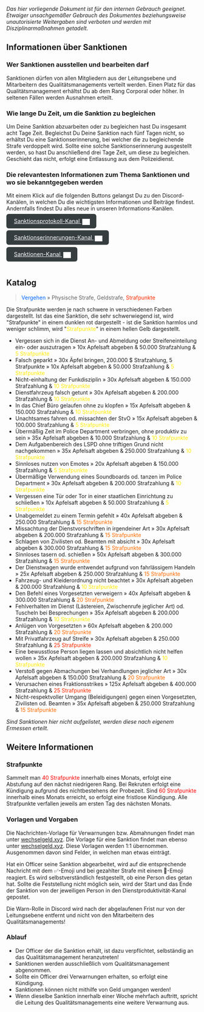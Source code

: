 *Das hier vorliegende Dokument ist für den internen Gebrauch geeignet. Etwaiger unsachgemäßer Gebrauch des Dokumentes beziehungsweise unautorisierte Weitergaben sind verboten und werden mit Disziplinarmaßnahmen getadelt.*

## Informationen über Sanktionen
### Wer Sanktionen ausstellen und bearbeiten darf
Sanktionen dürfen von allen Mitgliedern aus der Leitungsebene und Mitarbeitern des Qualitätsmanagements verteilt werden. 
Einen Platz für das Qualitätsmanagement erhältst Du ab dem Rang Corporal oder höher. In seltenen Fällen werden Ausnahmen erteilt.

### Wie lange Du Zeit, um die Sanktion zu begleichen
Um Deine Sanktion abzuarbeiten oder zu begleichen hast Du insgesamt acht Tage Zeit.
Begleichst Du Deine Sanktion nach fünf Tagen nicht, so erhältst Du eine Sanktionserinnerung, bei welcher die zu begleichende Strafe verdoppelt wird. Sollte eine solche Sanktionserinnerung ausgestellt werden, so hast Du anschließend drei Tage Zeit, um diese zu begleichen. Geschieht das nicht, erfolgt eine Entlassung aus dem Polizeidienst.

### Die relevantesten Informationen zum Thema Sanktionen und wo sie bekanntgegeben werden
Mit einem Klick auf die folgenden Buttons gelangst Du zu den Discord-Kanälen, in welchen Du die wichtigsten Informationen und Beiträge findest. Andernfalls findest Du alles neue in unseren Informations-Kanälen.
<div style="padding: 0px 0px 24px 0px">
<a 
  style="border-radius: 6px;font-size: 11pt; padding:10px 20px;background-color: #353D3E; color: #ffffff;" 
  href="https://discord.com/channels/946122132151230514/946259173568565248"> 
  Sanktionsprotokoll-Kanal <img style="position: relative; top: 5px;left: 3px;" alt="discord logo" width="20" src="./assets/discord.svg">
</a></div> <div style="padding: 0px 0px 24px 0px">
<a 
  style="border-radius: 6px;font-size: 11pt; padding:10px 20px;background-color: #353D3E; color: #ffffff;" 
  href="https://discord.com/channels/946122132151230514/946259720593895434"> 
  Sanktionserinnerungen-Kanal <img style="position: relative; top: 5px;left: 3px;" alt="discord logo" width="20" src="./assets/discord.svg">
</a></div> <div style="padding: 0px 0px 24px 0px">
<a 
  style="border-radius: 6px;font-size: 11pt; padding:10px 20px;background-color: #353D3E; color: #ffffff;" 
  href="https://discord.com/channels/946122132151230514/946258864523837450"> 
  Sanktionen-Kanal <img style="position: relative; top: 5px;left: 3px;" alt="discord logo" width="20" src="./assets/discord.svg">
</a></div>

## Katalog
> <span style="color:#0064FF">Vergehen</span> » Physische Strafe, Geldstrafe, <span style="color:#ff2a00">Strafpunkte</span>

Die Strafpunkte werden je nach schwere in verschiedenen Farben dargestellt. Ist das eine Sanktion, die sehr schwerwiegend ist, wird "<span style="color:ff0000">Strafpunkte</span>" in einem dunklen rot dargestellt - ist die Sanktion harmlos und weniger schlimm, wird "<span style="color:#ffea00">Strafpunkte</span>" in einem hellen Gelb dargestellt.

- Vergessen sich in die Dienst An- und Abmeldung oder Streifeneinteilung ein- oder auszutragen » 10x Apfelsaft abgeben & 50.000 Strafzahlung & <span style="color:#ffea00">5 Strafpunkte</span>
- Falsch geparkt » 30x Äpfel bringen, 200.000 $ Strafzahlung, 5 Strafpunkte » 10x Apfelsaft abgeben & 50.000 Strafzahlung & <span style="color:#ffea00">5 Strafpunkte</span>
- Nicht-einhaltung der Funkdisziplin » 30x Apfelsaft abgeben & 150.000 Strafzahlung & <span style="color:#ffea00">10 Strafpunkte</span>
- Dienstfahrzeug falsch getunt » 30x Apfelsaft abgeben & 200.000 Strafzahlung & <span style="color:#ffea00">10 Strafpunkte</span>
- In das Chief Büro gelaufen ohne zu klopfen » 15x Apfelsaft abgeben & 150.000 Strafzahlung & <span style="color:#ffea00">10 Strafpunkte</span>
- Unachtsames fahren od. missachten der StvO » 15x Apfelsaft abgeben & 100.000 Strafzahlung & <span style="color:#ffea00">5 Strafpunkte</span>
- Übermäßig Zeit im Police Department verbringen, ohne produktiv zu sein » 35x Apfelsaft abgeben & 10.000 Strafzahlung & <span style="color:#ffea00">10 Strafpunkte</span>
- Dem Aufgabenbereich des LSPD ohne triftigen Grund nicht nachgekommen » 35x Apfelsaft abgeben & 250.000 Strafzahlung & <span style="color:#ffea00">10 Strafpunkte</span>
- Sinnloses nutzen von Emotes » 20x Apfelsaft abgeben & 150.000 Strafzahlung & <span style="color:#ffea00">5 Strafpunkte</span>
- Übermäßige Verwendung eines Soundboards od. tanzen im Police Department » 30x Apfelsaft abgeben & 200.000 Strafzahlung & <span style="color:#ffea00">10 Strafpunkte</span>
- Vergessen eine Tür oder Tor in einer staatlichen Einrichtung zu schließen » 10x Apfelsaft abgeben & 50.000 Strafzahlung & <span style="color:#ffea00">5 Strafpunkte</span>
- Unabgemeldet zu einem Termin gefehlt » 40x Apfelsaft abgeben & 250.000 Strafzahlung & <span style="color:#ff6a00">15 Strafpunkte</span>
- Missachtung der Dienstvorschriften in irgendeiner Art » 30x Apfelsaft abgeben & 200.000 Strafzahlung & <span style="color:#ff6a00">15 Strafpunkte</span>
- Schlagen von Zivilisten od. Beamten mit absicht » 30x Apfelsaft abgeben & 300.000 Strafzahlung & <span style="color:#ff6a00">15 Strafpunkte</span>
- Sinnloses tasern od. schießen » 50x Apfelsaft abgeben & 300.000 Strafzahlung & <span style="color:#ff6a00">15 Strafpunkte</span>
- Der Dienstwagen wurde entwendet aufgrund von fahrlässigem Handeln » 25x Apfelsaft abgeben & 250.000 Strafzahlung & <span style="color:#ff6a00">15 Strafpunkte</span>
- Fahrzeug- und Kleiderordnung nicht beachtet » 30x Apfelsaft abgeben & 200.000 Strafzahlung & <span style="color:#ffea00">10 Strafpunkte</span>
- Den Befehl eines Vorgesetzten verweigern » 40x Apfelsaft abgeben & 300.000 Strafzahlung & <span style="color:#ff6a00">20 Strafpunkte</span>
- Fehlverhalten im Dienst (Lästereien, Zwischenrufe jeglicher Art) od. Tuscheln bei Besprechungen » 35x Apfelsaft abgeben & 200.000 Strafzahlung & <span style="color:#ffea00">10 Strafpunkte</span>
- Anlügen von Vorgesetzten » 60x Apfelsaft abgeben & 200.000 Strafzahlung & <span style="color:#ff6a00">20 Strafpunkte</span>
- Mit Privatfahrzeug auf Streife » 30x Apfelsaft abgeben & 250.000 Strafzahlung & <span style="color:#ff2a00">25 Strafpunkte</span>
- Eine bewusstlose Person liegen lassen und absichtlich nicht helfen wollen » 35x Apfelsaft abgeben & 200.000 Strafzahlung & <span style="color:#ffea00">10 Strafpunkte</span>
- Verstoß gegen Abmachungen bei Verhandlungen jeglicher Art » 30x Apfelsaft abgeben & 150.000 Strafzahlung & <span style="color:#ff6a00">20 Strafpunkte</span>
- Verursachen eines Fraktionsstrikes » 125x Apfelsaft abgeben & 400.000 Strafzahlung & <span style="color:#ff2a00">25 Strafpunkte</span>
- Nicht-respektvoller Umgang (Beleidigungen) gegen einen Vorgesetzten, Zivilisten od. Beamten » 35x Apfelsaft abgeben & 250.000 Strafzahlung & <span style="color:#ff6a00">15 Strafpunkte</span>

*Sind Sanktionen hier nicht aufgelistet, werden diese nach eigenem Ermessen erteilt.*

## Weitere Informationen
### Strafpunkte
Sammelt man <span style="color:#ff0000">40 Strafpunkte</span> innerhalb eines Monats, erfolgt eine Abstufung auf den nächst niedrigeren Rang. Bei Rekruten erfolgt eine Kündigung aufgrund des nichtbestehens der Probezeit. Sind <span style="color:#ff0000">60 Strafpunkte</span> innerhalb eines Monats erreicht, so erfolgt eine fristlose Kündigung.
Alle Strafpunkte verfallen jeweils am ersten Tag des nächsten Monats.

### Vorlagen und Vorgaben
Die Nachrichten-Vorlage für Verwarnungen bzw. Abmahnungen findet man unter [wechselgeld.xyz](https://wechselgeld.xyz/cdn/static/index/bMXMWzSC47gwNHq/pd.warn.txt). Die Vorlage für eine Sanktion findet man ebenso unter [wechselgeld.xyz](https://wechselgeld.xyz/cdn/static/index/bMXMWzSC47gwNHq/pd.sanktion.txt).
Diese Vorlagen werden 1:1 übernommen. Ausgenommen davon sind Felder, in welchen man etwas einträgt.

Hat ein Officer seine Sanktion abgearbeitet, wird auf die entsprechende Nachricht mit dem ✅-Emoji und bei gezahlter Strafe mit einem 💸-Emoji reagiert. Es wird selbstverständlich festgestellt, ob eine Person dies getan hat. Sollte die Feststellung nicht möglich sein, wird der Start und das Ende der Sanktion von der jeweiligen Person in den Dienstproduktivität-Kanal gepostet.

Die Warn-Rolle in Discord wird nach der abgelaufenen Frist nur von der Leitungsebene entfernt und nicht von den Mitarbeitern des Qualitätsmanagements!

### Ablauf
- Der Officer der die Sanktion erhält, ist dazu verpflichtet, selbständig an das Qualitätsmanagement heranzutreten!
- Sanktionen werden ausschließlich vom Qualitätsmanagement abgenommen.
- Sollte ein Officer drei Verwarnungen erhalten, so erfolgt eine Kündigung.
- Sanktionen können nicht mithilfe von Geld umgangen werden!
- Wenn dieselbe Sanktion innerhalb einer Woche mehrfach auftritt, spricht die Leitung des Qualitätsmanagements eine weitere Verwarnung aus.
